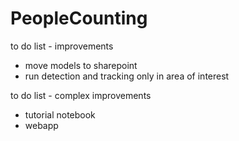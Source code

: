 PeopleCounting
==============================
to do list - improvements
- move models to sharepoint
- run detection and tracking only in area of interest


to do list - complex improvements
- tutorial notebook
- webapp